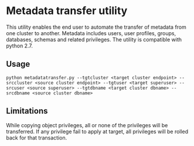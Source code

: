 # Metadata transfer utility
This utility enables the end user to automate the transfer of metadata from one cluster to another. Metadata includes users, user profiles, groups, databases, schemas and related privileges. The utility is compatible with python 2.7. 

## Usage
```python metadatatransfer.py --tgtcluster <target cluster endpoint> --srccluster <source cluster endpoint> --tgtuser <target superuser> --srcuser <source superuser> --tgtdbname <target cluster dbname> --srcdbname <source cluster dbname>``` 

## Limitations
While copying object privileges, all or none of the privileges will be transferred. If any privilege fail to apply at target, all privileges will be rolled back for that transaction.

